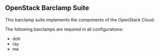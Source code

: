 ## OpenStack Barclamp Suite

This barclamp suite implements the components of the OpenStack Cloud.

The following barclamps are required in all configurations:

* doh
* ray
* me



